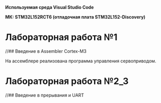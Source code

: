 **Используемая среда Visual Studio Code**

**МК: STM32L152RCT6 (отладочная плата STM32L152-Discovery)**


# Лабораторная работа №1
//## Введение в Assembler Cortex-M3

На ассемблере реализована программа управления сервоприводом.

# Лабораторная работа №2_3
//## Введение в прерывания и UART


